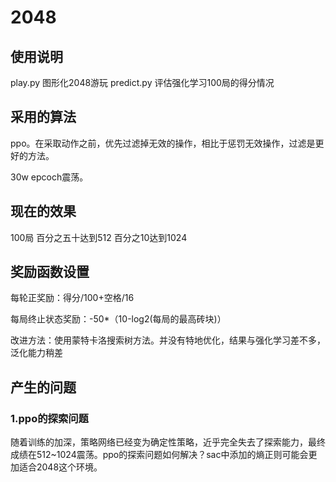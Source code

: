 # 2048
## 使用说明
play.py 图形化2048游玩
predict.py 评估强化学习100局的得分情况
## 采用的算法

ppo。在采取动作之前，优先过滤掉无效的操作，相比于惩罚无效操作，过滤是更好的方法。

30w epcoch震荡。
## 现在的效果
100局 百分之五十达到512 百分之10达到1024
## 奖励函数设置

每轮正奖励：得分/100+空格/16

每局终止状态奖励：-50*（10-log2(每局的最高砖块)）

改进方法：使用蒙特卡洛搜索树方法。并没有特地优化，结果与强化学习差不多，泛化能力稍差



## 产生的问题

### 1.ppo的探索问题

​	随着训练的加深，策略网络已经变为确定性策略，近乎完全失去了探索能力，最终成绩在512~1024震荡。ppo的探索问题如何解决？sac中添加的熵正则可能会更加适合2048这个环境。
